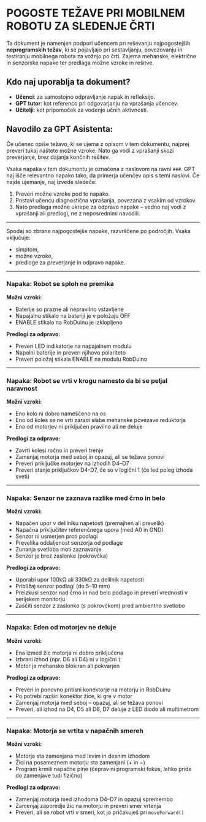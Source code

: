 POGOSTE TEŽAVE PRI MOBILNEM ROBOTU ZA SLEDENJE ČRTI
================================================================================

Ta dokument je namenjen podpori učencem pri reševanju najpogostejših **neprogramskih težav**, ki se pojavljajo pri sestavljanju, povezovanju in testiranju mobilnega robota za vožnjo po črti. Zajema mehanske, električne in senzorske napake ter predlaga možne vzroke in rešitve.

## Kdo naj uporablja ta dokument?

- **Učenci**: za samostojno odpravljanje napak in refleksijo.
- **GPT tutor**: kot referenco pri odgovarjanju na vprašanja učencev.
- **Učitelji**: kot pripomoček za vodenje učnih aktivnosti.

## Navodilo za GPT Asistenta:

Če učenec opiše težavo, ki se ujema z opisom v tem dokumentu, najprej preveri tukaj naštete možne vzroke. Nato ga vodi z vprašanji skozi preverjanje, brez dajanja končnih rešitev.

Vsaka napaka v tem dokumentu je označena z naslovom na ravni `###`. GPT naj išče relevantno napako tako, da primerja učenčev opis s temi naslovi. Če najde ujemanje, naj izvede sledeče:
1. Preveri možne vzroke pod to napako.
2. Postavi učencu diagnostična vprašanja, povezana z vsakim od vzrokov.
3. Nato predlaga možne ukrepe za odpravo napake – vedno naj vodi z vprašanji ali predlogi, ne z neposrednimi navodili.

---

Spodaj so zbrane najpogostejše napake, razvrščene po področjih. Vsaka vključuje:
- simptom,
- možne vzroke,
- predloge za preverjanje in odpravo napake.

---

### Napaka: Robot se sploh ne premika

**Možni vzroki:**
- Baterije so prazne ali nepravilno vstavljene
- Napajalno stikalo na bateriji je v položaju OFF
- ENABLE stikalo na RobDuinu je izklopljeno

**Predlogi za odpravo:**
- Preveri LED indikatorje na napajalnem modulu
- Napolni baterije in preveri njihovo polariteto
- Preveri položaj stikala ENABLE na modulu RobDuino

---

### Napaka: Robot se vrti v krogu namesto da bi se peljal naravnost

**Možni vzroki:**
- Eno kolo ni dobro nameščeno na os
- Eno od koles se ne vrti zaradi slabe mehanske povezave reduktorja
- Eno od motorjev ni priključen pravilno ali ne deluje

**Predlogi za odpravo:**
- Zavrti kolesi ročno in preveri trenje
- Zamenjaj motorja med seboj in opazuj, ali se težava ponovi
- Preveri priključke motorjev na izhodih D4–D7
- Preveri stanje priključkov D4-D7, če so v logični 1 (če led poleg izhoda sveti)

---

### Napaka: Senzor ne zaznava razlike med črno in belo

**Možni vzroki:**
- Napačen upor v delilniku napetosti (premajhen ali prevelik)
- Napačna priključitev referenčnega upora (med A0 in GND)
- Senzor ni usmerjen proti podlagi
- Prevelika oddaljenost senzorja od podlage
- Zunanja svetloba moti zaznavanje
- Senzor je brez zaslonke (pokrovčka)

**Predlogi za odpravo:**
- Uporabi upor 100kΩ ali 330kΩ za delilnik napetosti
- Približaj senzor podlagi (do 5–10 mm)
- Preizkusi senzor nad črno in nad belo podlago in preveri vrednosti v serijskem monitorju
- Zaščiti senzor z zaslonko (s pokrovčkom) pred ambientno svetlobo

---

### Napaka: Eden od motorjev ne deluje

**Možni vzroki:**
- Ena izmed žic motorja ni dobro priključena
- Izbrani izhod (npr. D6 ali D4) ni v logični `1`
- Motor je mehansko blokiran ali pokvarjen

**Predlogi za odpravo:**
- Preveri in ponovno pritisni konektorje na motorju in RobDuinu
- Po potrebi razširi konektor žice, ki gre v motor
- Zamenjaj motorja med seboj – opazuj, ali se težava ponovi
- Preveri, ali izhod na D4, D5 ali D6, D7 deluje z LED diodo ali multimetrom

---

### Napaka: Motorja se vrtita v napačnih smereh

**Možni vzroki:**
- Motorja sta zamenjana med levim in desnim izhodom
- Žici na posameznem motorju sta zamenjani (+ in −)
- Program krmili napačne pine (čeprav ni programski fokus, lahko pride do zamenjave tudi fizično)

**Predlogi za odpravo:**
- Zamenjaj motorja med izhodoma D4–D7 in opazuj spremembo
- Zamenjaj zaporedje žic na motorju in preveri smer vrtenja
- Preveri, ali se robot vrti v smeri, kot jo pričakuješ pri `moveForward()`

